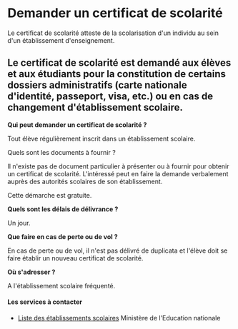 # Demander un certificat de scolarité

Le certificat de scolarité atteste de la scolarisation d'un individu au sein d'un établissement d'enseignement.  
  
Le certificat de scolarité est demandé aux élèves et aux étudiants pour la constitution de certains dossiers administratifs (carte nationale d'identité, passeport, visa, etc.) ou en cas de changement d'établissement scolaire.
------------------------------------------------------------------------------------------------------------------------------------------------------------------------------------------------------------------------------------------------------------------------------------------------------------------------------------------------------

**Qui peut demander un certificat de scolarité ?**  

Tout élève régulièrement inscrit dans un établissement scolaire.  

Quels sont les documents à fournir ?  

Il n'existe pas de document particulier à présenter ou à fournir pour obtenir un certificat de scolarité. L'intéressé peut en faire la demande verbalement auprès des autorités scolaires de son établissement.  

Cette démarche est gratuite.  

**Quels sont les délais de délivrance ?**  

Un jour.  

**Que faire en cas de perte ou de vol ?**  

En cas de perte ou de vol, il n'est pas délivré de duplicata et l'élève doit se faire établir un nouveau certificat de scolarité.  

**Où s'adresser ?**  

A l'établissement scolaire fréquenté.

#### Les services à contacter

*   [Liste des établissements scolaires](../../../services/liste-des-etablissements-scolaires.md) Ministère de l'Education nationale